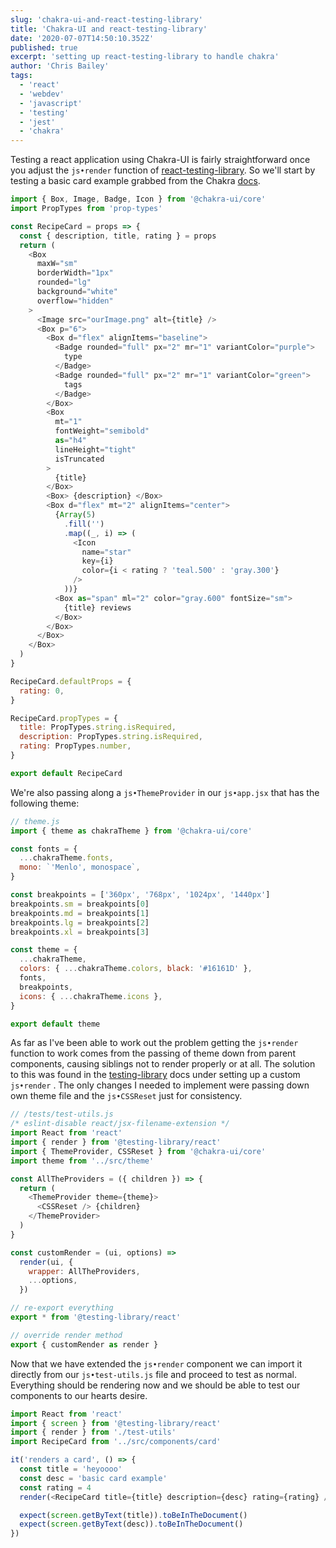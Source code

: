 ```yaml
---
slug: 'chakra-ui-and-react-testing-library'
title: 'Chakra-UI and react-testing-library'
date: '2020-07-07T14:50:10.352Z'
published: true
excerpt: 'setting up react-testing-library to handle chakra'
author: 'Chris Bailey'
tags:
  - 'react'
  - 'webdev'
  - 'javascript'
  - 'testing'
  - 'jest'
  - 'chakra'
---
```


Testing a react application using Chakra-UI is fairly straightforward once you adjust the `js•render` function of [react-testing-library](https://testing-library.com/). So we'll start by testing a basic card example grabbed from the Chakra [docs](https://chakra-ui.com/box).

```javascript
import { Box, Image, Badge, Icon } from '@chakra-ui/core'
import PropTypes from 'prop-types'

const RecipeCard = props => {
  const { description, title, rating } = props
  return (
    <Box
      maxW="sm"
      borderWidth="1px"
      rounded="lg"
      background="white"
      overflow="hidden"
    >
      <Image src="ourImage.png" alt={title} />
      <Box p="6">
        <Box d="flex" alignItems="baseline">
          <Badge rounded="full" px="2" mr="1" variantColor="purple">
            type
          </Badge>
          <Badge rounded="full" px="2" mr="1" variantColor="green">
            tags
          </Badge>
        </Box>
        <Box
          mt="1"
          fontWeight="semibold"
          as="h4"
          lineHeight="tight"
          isTruncated
        >
          {title}
        </Box>
        <Box> {description} </Box>
        <Box d="flex" mt="2" alignItems="center">
          {Array(5)
            .fill('')
            .map((_, i) => (
              <Icon
                name="star"
                key={i}
                color={i < rating ? 'teal.500' : 'gray.300'}
              />
            ))}
          <Box as="span" ml="2" color="gray.600" fontSize="sm">
            {title} reviews
          </Box>
        </Box>
      </Box>
    </Box>
  )
}

RecipeCard.defaultProps = {
  rating: 0,
}

RecipeCard.propTypes = {
  title: PropTypes.string.isRequired,
  description: PropTypes.string.isRequired,
  rating: PropTypes.number,
}

export default RecipeCard
```

We're also passing along a `js•ThemeProvider` in our `js•app.jsx` that has the following theme:

```javascript
// theme.js
import { theme as chakraTheme } from '@chakra-ui/core'

const fonts = {
  ...chakraTheme.fonts,
  mono: `'Menlo', monospace`,
}

const breakpoints = ['360px', '768px', '1024px', '1440px']
breakpoints.sm = breakpoints[0]
breakpoints.md = breakpoints[1]
breakpoints.lg = breakpoints[2]
breakpoints.xl = breakpoints[3]

const theme = {
  ...chakraTheme,
  colors: { ...chakraTheme.colors, black: '#16161D' },
  fonts,
  breakpoints,
  icons: { ...chakraTheme.icons },
}

export default theme
```

As far as I've been able to work out the problem getting the `js•render` function to work comes from the passing of theme down from parent components, causing siblings not to render properly or at all. The solution to this was found in the [testing-library](https://testing-library.com/docs/react-testing-library/setup#custom-render) docs under setting up a custom `js•render` . The only changes I needed to implement were passing down own theme file and the `js•CSSReset` just for consistency.

```javascript
// /tests/test-utils.js
/* eslint-disable react/jsx-filename-extension */
import React from 'react'
import { render } from '@testing-library/react'
import { ThemeProvider, CSSReset } from '@chakra-ui/core'
import theme from '../src/theme'

const AllTheProviders = ({ children }) => {
  return (
    <ThemeProvider theme={theme}>
      <CSSReset /> {children}
    </ThemeProvider>
  )
}

const customRender = (ui, options) =>
  render(ui, {
    wrapper: AllTheProviders,
    ...options,
  })

// re-export everything
export * from '@testing-library/react'

// override render method
export { customRender as render }
```

Now that we have extended the `js•render` component we can import it directly from our `js•test-utils.js` file and proceed to test as normal. Everything should be rendering now and we should be able to test our components to our hearts desire.

```javascript
import React from 'react'
import { screen } from '@testing-library/react'
import { render } from './test-utils'
import RecipeCard from '../src/components/card'

it('renders a card', () => {
  const title = 'heyoooo'
  const desc = 'basic card example'
  const rating = 4
  render(<RecipeCard title={title} description={desc} rating={rating} />)

  expect(screen.getByText(title)).toBeInTheDocument()
  expect(screen.getByText(desc)).toBeInTheDocument()
})
```
